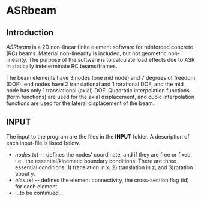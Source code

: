 # ASRbeam
## Introduction
*ASRbeam* is a 2D non-linear finite element software for reinforced concrete (RC) beams. Material non-linearity is included,
but not geometric non-linearity. The purpose of the software is to calculate load effects due
to ASR in statically indeterminate RC beams/frames.

The beam elements have 3 nodes (one mid node) and 7 degrees of freedom (DOF): end nodes have 2 translational and 1 rorational DOF, and the mid node has only 1 translational (axial) DOF. Quadratic interpolation functions (form functions) are used for the axial displacement, and cubic interpolation functions are used for the lateral displacement of the beam. 

## INPUT
The input to the program are the files in the **INPUT** folder. A description of each input-file is listed below. 
- _nodes.txt_ -- defines the nodes' coordinate, and if they are free or fixed, i.e., the essential/kinematic boundary conditions. There are three essential conditions: 1) translation in x, 2) translation in z, and 3)rotation about y.  
- _eles.txt_ -- defines the element connectivity, the cross-section flag (id) for each element.
- ...to be continued...

